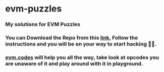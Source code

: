 # evm-puzzles

### My solutions for EVM Puzzles

### You can Download the Repo from this [link.](https://github.com/fvictorio/evm-puzzles) Follow the instructions and you will be on your way to start hacking 🕵🏻.

### [evm.codes](https://www.evm.codes/) will help you all the way, take look at opcodes you are unaware of it and play around with it in playground.
